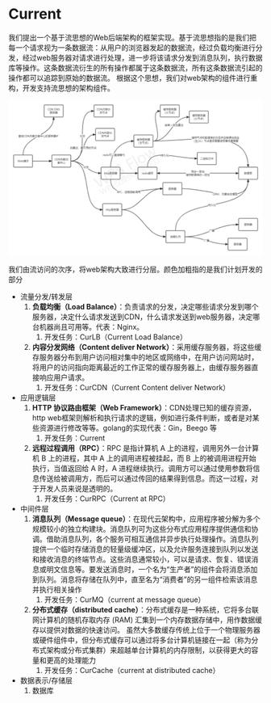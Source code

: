 # Current
我们提出一个基于流思想的Web后端架构的框架实现。基于流思想指的是我们把每一个请求视为一条数据流：从用户的浏览器发起的数据流，经过负载均衡进行分发，经过web服务器对请求进行处理，进一步将该请求分发到消息队列，执行数据库等操作。这条数据流衍生的所有操作都属于这条数据流，所有这条数据流引起的操作都可以追踪到原始的数据流。
根据这个思想，我们对web架构的组件进行重构，开发支持流思想的架构组件。

![](后端架构.png)

我们由流访问的次序，将web架构大致进行分层。颜色加粗指的是我们计划开发的部分

- 流量分发/转发层
  1. **负载均衡（Load Balance）**：负责请求的分发，决定哪些请求分发到哪个服务器，决定什么请求发送到CDN，什么请求发送到web服务器，决定哪台机器尚且可用等。代表：Nginx。
     1. 开发任务：CurLB（Current Load Balance）
  2. **内容分发网络（Content deliver Network）**：采用缓存服务器，将这些缓存服务器分布到用户访问相对集中的地区或网络中，在用户访问网站时，将用户的访问指向距离最近的工作正常的缓存服务器上，由缓存服务器直接响应用户请求。
     1. 开发任务：CurCDN（Current Content deliver Network）
- 应用逻辑层
  1. **HTTP 协议路由框架（Web Framework）**：CDN处理已知的缓存资源，http web框架则解析和执行请求的逻辑，例如进行条件判断，或者是对某些资源进行修改等等。golang的实现代表：Gin，Beego 等
     1. 开发任务：Current
  2. **远程过程调用（RPC）**：RPC 是指计算机 A 上的进程，调用另外一台计算机 B 上的进程，其中 A 上的调用进程被挂起，而 B 上的被调用进程开始执行，当值返回给 A 时，A 进程继续执行。调用方可以通过使用参数将信息传送给被调用方，而后可以通过传回的结果得到信息。而这一过程，对于开发人员来说是透明的。
     1. 开发任务：CurRPC（Current at RPC）
- 中间件层
  1. **消息队列（Message queue）**：在现代云架构中，应用程序被分解为多个规模较小的独立构建块。消息队列可为这些分布式应用程序提供通信和协调。借助消息队列，各个服务可相互通信并异步执行处理操作。消息队列提供一个临时存储消息的轻量级缓冲区，以及允许服务连接到队列以发送和接收消息的终端节点。这些消息通常较小，可以是请求、恢复、错误消息或明文信息等。要发送消息时，一个名为“生产者”的组件会将消息添加到队列。消息将存储在队列中，直至名为“消费者”的另一组件检索该消息并执行相关操作
     1. 开发任务：CurMQ（current at message queue）
  2. **分布式缓存（distributed cache）**：分布式缓存是一种系统，它将多台联网计算机的随机存取内存 (RAM) 汇集到一个内存数据存储中，用作数据缓存以提供对数据的快速访问。 虽然大多数缓存传统上位于一个物理服务器或硬件组件中，但分布式缓存可以通过将多台计算机链接在一起（称为分布式架构或分布式集群）来超越单台计算机的内存限制，以获得更大的容量和更高的处理能力
     1. 开发任务：CurCache（current at distributed cache）
- 数据表示/存储层
  1. 数据库







